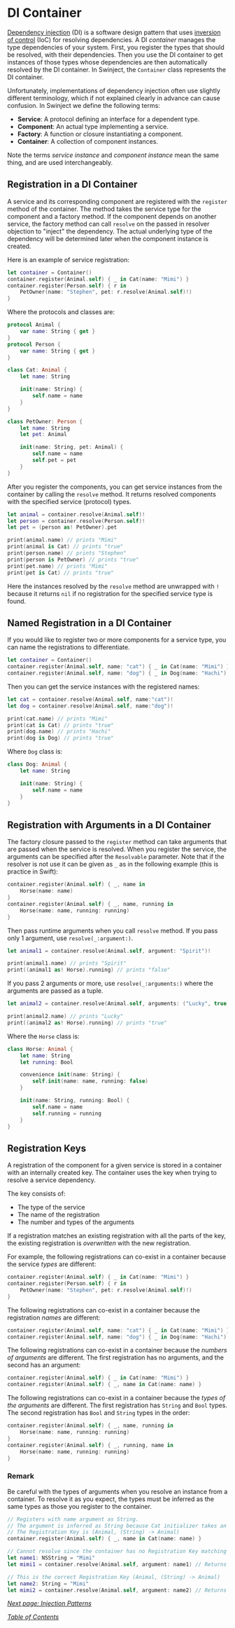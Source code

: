 # DI Container

[Dependency injection](https://en.wikipedia.org/wiki/Dependency_injection) (DI) is a software design pattern that uses [inversion of control](https://en.wikipedia.org/wiki/Inversion_of_control) (IoC) for resolving dependencies. A DI _container_ manages the type dependencies of your system. First, you register the  types that should be resolved, with their dependencies. Then you use the DI container to get instances of those types whose dependencies are then automatically resolved by the DI container. In Swinject, the `Container` class represents the DI container.

Unfortunately, implementations of dependency injection often use slightly different terminology, which if not explained clearly in advance can cause confusion. In Swinject we define the following terms:

* **Service**: A protocol defining an interface for a dependent type.
* **Component**: An actual type implementing a service.
* **Factory**: A function or closure instantiating a component.
* **Container**: A collection of component instances.

Note the terms _service instance_ and _component instance_ mean the same thing, and are used interchangeably.

## Registration in a DI Container

A service and its corresponding component are registered with the `register` method of the container. The method takes the service type for the component and a factory method. If the component depends on another service, the factory method can call `resolve` on the passed in resolver objection to "inject" the dependency. The actual underlying type of the dependency will be determined later when the component instance is created.

Here is an example of service registration:

```swift
let container = Container()
container.register(Animal.self) { _ in Cat(name: "Mimi") }
container.register(Person.self) { r in
    PetOwner(name: "Stephen", pet: r.resolve(Animal.self)!)
}
```

Where the protocols and classes are:

```swift
protocol Animal {
    var name: String { get }
}
protocol Person {
    var name: String { get }
}

class Cat: Animal {
    let name: String

    init(name: String) {
        self.name = name
    }
}

class PetOwner: Person {
    let name: String
    let pet: Animal

    init(name: String, pet: Animal) {
        self.name = name
        self.pet = pet
    }
}
```

After you register the components, you can get service instances from the container by calling the `resolve` method. It returns resolved components with the specified service (protocol) types.

```swift
let animal = container.resolve(Animal.self)!
let person = container.resolve(Person.self)!
let pet = (person as! PetOwner).pet

print(animal.name) // prints "Mimi"
print(animal is Cat) // prints "true"
print(person.name) // prints "Stephen"
print(person is PetOwner) // prints "true"
print(pet.name) // prints "Mimi"
print(pet is Cat) // prints "true"
```

Here the instances resolved by the `resolve` method are unwrapped with `!` because it returns `nil` if no registration for the specified service type is found.

## Named Registration in a DI Container

If you would like to register two or more components for a service type, you can name the registrations to differentiate.

```swift
let container = Container()
container.register(Animal.self, name: "cat") { _ in Cat(name: "Mimi") }
container.register(Animal.self, name: "dog") { _ in Dog(name: "Hachi") }
```

Then you can get the service instances with the registered names:

```swift
let cat = container.resolve(Animal.self, name:"cat")!
let dog = container.resolve(Animal.self, name:"dog")!

print(cat.name) // prints "Mimi"
print(cat is Cat) // prints "true"
print(dog.name) // prints "Hachi"
print(dog is Dog) // prints "true"
```

Where `Dog` class is:

```swift
class Dog: Animal {
    let name: String

    init(name: String) {
        self.name = name
    }
}
```

## Registration with Arguments in a DI Container

The factory closure passed to the `register` method can take arguments that are passed when the service is resolved. When you register the service, the arguments can be specified after the `Resolvable` parameter. Note that if the resolver is not use it can be given as `_` as in the following example (this is practice in  Swift):

```swift
container.register(Animal.self) { _, name in
    Horse(name: name)
}
container.register(Animal.self) { _, name, running in
    Horse(name: name, running: running)
}
```

Then pass runtime arguments when you call `resolve` method. If you pass only 1 argument, use `resolve(_:argument:)`.

```swift
let animal1 = container.resolve(Animal.self, argument: "Spirit")!

print(animal1.name) // prints "Spirit"
print((animal1 as! Horse).running) // prints "false"
```

If you pass 2 arguments or more, use `resolve(_:arguments:)` where the arguments are passed as a tuple.

```swift
let animal2 = container.resolve(Animal.self, arguments: ("Lucky", true))!

print(animal2.name) // prints "Lucky"
print((animal2 as! Horse).running) // prints "true"
```

Where the `Horse` class is:

```swift
class Horse: Animal {
    let name: String
    let running: Bool

    convenience init(name: String) {
        self.init(name: name, running: false)
    }

    init(name: String, running: Bool) {
        self.name = name
        self.running = running
    }
}
```

## Registration Keys

A registration of the component for a given service is stored in a container with an internally created key. The container uses the key when trying to resolve a service dependency.

The key consists of:

* The type of the service
* The name of the registration
* The number and types of the arguments

If a registration matches an existing registration with all the parts of the key, the existing registration is _overwritten_ with the new registration.

For example, the following registrations can co-exist in a container because the service _types_ are different:

```swift
container.register(Animal.self) { _ in Cat(name: "Mimi") }
container.register(Person.self) { r in
    PetOwner(name: "Stephen", pet: r.resolve(Animal.self)!)
}
```

The following registrations can co-exist in a container because the registration _names_ are different:

```swift
container.register(Animal.self, name: "cat") { _ in Cat(name: "Mimi") }
container.register(Animal.self, name: "dog") { _ in Dog(name: "Hachi") }
```

The following registrations can co-exist in a container because the _numbers of arguments_ are different. The first registration has no arguments, and the second has an argument:

```swift
container.register(Animal.self) { _ in Cat(name: "Mimi") }
container.register(Animal.self) { _, name in Cat(name: name) }
```

The following registrations can co-exist in a container because the _types of the arguments_ are different. The first registration has `String` and `Bool` types. The second registration has `Bool` and `String` types in the order:

```swift
container.register(Animal.self) { _, name, running in
    Horse(name: name, running: running)
}
container.register(Animal.self) { _, running, name in
    Horse(name: name, running: running)
}
```

### Remark

Be careful with the types of arguments when you resolve an instance from a container. To resolve it as you expect, the types must be inferred as the same types as those you register to the container.

```swift
// Registers with name argument as String.
// The argument is inferred as String because Cat initializer takes an argument as String.
// The Registration Key is (Animal, (String) -> Animal)
container.register(Animal.self) { _, name in Cat(name: name) }

// Cannot resolve since the container has no Registration Key matching (Animal, (NSString) -> Animal)
let name1: NSString = "Mimi"
let mimi1 = container.resolve(Animal.self, argument: name1) // Returns nil.

// This is the correct Registration Key (Animal, (String) -> Animal)
let name2: String = "Mimi"
let mimi2 = container.resolve(Animal.self, argument: name2) // Returns a Cat instance.
```

_[Next page: Injection Patterns](InjectionPatterns.md)_

_[Table of Contents](README.md)_
